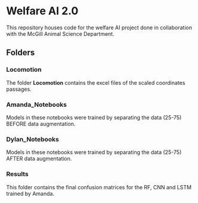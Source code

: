 # Welfare AI 2.0 
This repository houses code for the welfare AI project done in collaboration with the McGill Animal Science Department.

## Folders

### Locomotion
The folder __Locomotion__ contains the excel files of the scaled coordinates passages. 

### Amanda_Notebooks
Models in these notebooks were trained by separating the data (25-75) BEFORE data augmentation. 

### Dylan_Notebooks
Models in these notebooks were trained by separating the data (25-75) AFTER data augmentation. 

### Results
This folder contains the final confusion matrices for the RF, CNN and LSTM trained by Amanda. 

 
 
 
